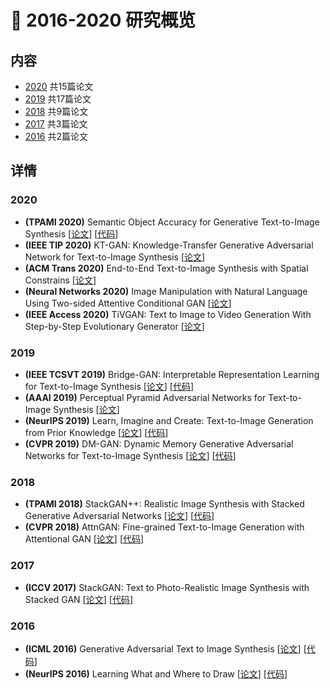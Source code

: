 # 🐌 2016-2020 研究概览

## 内容

* [2020](#head-2020) 共15篇论文
* [2019](#head-2019) 共17篇论文
* [2018](#head-2018) 共9篇论文
* [2017](#head-2017) 共3篇论文
* [2016](#head-2016) 共2篇论文

## 详情

### 2020
* **(TPAMI 2020)** Semantic Object Accuracy for Generative Text-to-Image Synthesis [[论文](https://ieeexplore.ieee.org/stamp/stamp.jsp?tp=&arnumber=9184960)] [[代码](https://github.com/tohinz/semantic-object-accuracy-for-generative-text-to-image-synthesis)]
* **(IEEE TIP 2020)** KT-GAN: Knowledge-Transfer Generative Adversarial Network for Text-to-Image Synthesis [[论文](https://ieeexplore.ieee.org/stamp/stamp.jsp?tp=&arnumber=9210842)]
* **(ACM Trans 2020)** End-to-End Text-to-Image Synthesis with Spatial Constrains [[论文](https://dl.acm.org/doi/pdf/10.1145/3391709)]
* **(Neural Networks 2020)** Image Manipulation with Natural Language Using Two-sided Attentive Conditional GAN [[论文](https://reader.elsevier.com/reader/sd/pii/S0893608020303257?token=A8183D548464C26BB62C5D498DC6FB3D7A83D0EDFDB9E4B1DFFE39A3B0F9A2075E26A4E4BB333F203FF50A63F4EE93CC)]
* **(IEEE Access 2020)** TiVGAN: Text to Image to Video Generation With Step-by-Step Evolutionary Generator [[论文](https://ieeexplore.ieee.org/stamp/stamp.jsp?tp=&arnumber=9171240)]

### 2019
* **(IEEE TCSVT 2019)** Bridge-GAN: Interpretable Representation Learning for Text-to-Image Synthesis [[论文](https://ieeexplore.ieee.org/stamp/stamp.jsp?tp=&arnumber=8902154)] [[代码](https://github.com/PKU-ICST-MIPL/Bridge-GAN_TCSVT2019)]
* **(AAAI 2019)** Perceptual Pyramid Adversarial Networks for Text-to-Image Synthesis [[论文](https://www.aaai.org/ojs/index.php/AAAI/article/view/4844)]
* **(NeurIPS 2019)** Learn, Imagine and Create: Text-to-Image Generation from Prior Knowledge [[论文](https://papers.nips.cc/paper/8375-learn-imagine-and-create-text-to-image-generation-from-prior-knowledge.pdf)] [[代码](https://github.com/qiaott/LeicaGAN)]
* **(CVPR 2019)** DM-GAN: Dynamic Memory Generative Adversarial Networks for Text-to-Image Synthesis [[论文](https://arxiv.org/pdf/1904.01310.pdf)] [[代码](https://github.com/MinfengZhu/DM-GAN)]

### 2018
* **(TPAMI 2018)** StackGAN++: Realistic Image Synthesis with Stacked Generative Adversarial Networks [[论文](https://arxiv.org/pdf/1710.10916.pdf)] [[代码](https://github.com/hanzhanggit/StackGAN-v2)]
* **(CVPR 2018)** AttnGAN: Fine-grained Text-to-Image Generation with Attentional GAN [[论文](https://openaccess.thecvf.com/content_cvpr_2018/papers/Xu_AttnGAN_Fine-Grained_Text_CVPR_2018_paper.pdf)] [[代码](https://github.com/taoxugit/AttnGAN)]

### 2017
* **(ICCV 2017)** StackGAN: Text to Photo-Realistic Image Synthesis with Stacked GAN [[论文](https://arxiv.org/pdf/1612.03242.pdf)] [[代码](https://github.com/hanzhanggit/StackGAN)]

### 2016
* **(ICML 2016)** Generative Adversarial Text to Image Synthesis [[论文](http://proceedings.mlr.press/v48/reed16.pdf)] [[代码](https://github.com/reedscot/icml2016)]
* **(NeurIPS 2016)** Learning What and Where to Draw [[论文](https://arxiv.org/pdf/1610.02454.pdf)] [[代码](https://github.com/reedscot/nips2016)]
